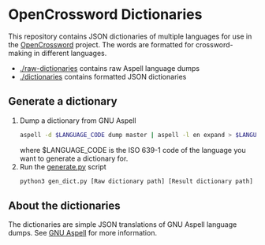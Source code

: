 # OpenCrossword Dictionaries
This repository contains JSON dictionaries of multiple languages for use in the [OpenCrossword](https://github.com/alexis-martel/Open-Crossword) project. The words are formatted for crossword-making in different languages.
- [./raw-dictionaries](raw-dictionaries) contains raw Aspell language dumps
- [./dictionaries](dictionaries) contains formatted JSON dictionaries
## Generate a dictionary
1. Dump a dictionary from GNU Aspell
    ```bash
    aspell -d $LANGUAGE_CODE dump master | aspell -l en expand > $LANGUAGE_CODE.txt
    ```
    where $LANGUAGE_CODE is the ISO 639-1 code of the language you want to generate a dictionary for.
2. Run the [generate.py](gen_dict.py) script
    ```bash
    python3 gen_dict.py [Raw dictionary path] [Result dictionary path]
    ```
## About the dictionaries
The dictionaries are simple JSON translations of GNU Aspell language dumps. See [GNU Aspell](http://aspell.net/) for more information.